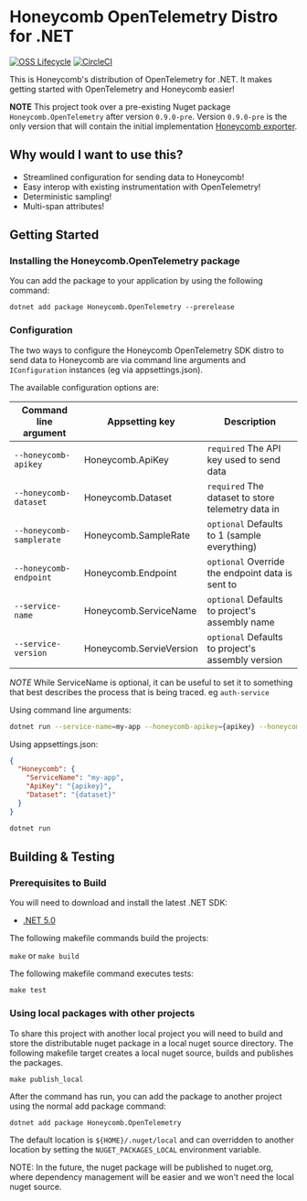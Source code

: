 # Honeycomb OpenTelemetry Distro for .NET

[![OSS Lifecycle](https://img.shields.io/osslifecycle/honeycombio/honeycomb-opentelemetry-dotnet)](https://github.com/honeycombio/home/blob/main/honeycomb-oss-lifecycle-and-practices.md)
[![CircleCI](https://circleci.com/gh/honeycombio/honeycomb-opentelemetry-dotnet.svg?style=shield)](https://circleci.com/gh/honeycombio/honeycomb-opentelemetry-dotnet)

This is Honeycomb's distribution of OpenTelemetry for .NET.
It makes getting started with OpenTelemetry and Honeycomb easier!

**NOTE** This project took over a pre-existing Nuget package `Honeycomb.OpenTelemetry` after version `0.9.0-pre`. 
Version `0.9.0-pre` is the only version that will contain the initial implementation [Honeycomb exporter](https://github.com/honeycombio/opentelemetry-dotnet).

## Why would I want to use this?

- Streamlined configuration for sending data to Honeycomb!
- Easy interop with existing instrumentation with OpenTelemetry!
- Deterministic sampling!
- Multi-span attributes!

## Getting Started

### Installing the Honeycomb.OpenTelemetry package

You can add the package to your application by using the following command:

`dotnet add package Honeycomb.OpenTelemetry --prerelease`

### Configuration

The two ways to configure the Honeycomb OpenTelemetry SDK distro to send data to Honeycomb are via command line arguments and `IConfiguration` instances (eg via appsettings.json).

The available configuration options are:

|Command line argument|Appsetting key|Description|
|-|-|-|
|`--honeycomb-apikey`|Honeycomb.ApiKey|`required` The API key used to send data|
|`--honeycomb-dataset`|Honeycomb.Dataset|`required` The dataset to store telemetry data in|
|`--honeycomb-samplerate`|Honeycomb.SampleRate|`optional` Defaults to 1 (sample everything)|
|`--honeycomb-endpoint`|Honeycomb.Endpoint|`optional` Override the endpoint data is sent to|
|`--service-name`|Honeycomb.ServiceName|`optional` Defaults to project's assembly name|
|`--service-version`|Honeycomb.ServieVersion|`optional` Defaults to project's assembly version|

*NOTE* While ServiceName is optional, it can be useful to set it to something that best describes the process that is being traced. eg `auth-service`

Using command line arguments:
```bash
dotnet run --service-name=my-app --honeycomb-apikey={apikey} --honeycomb-dataset={dataset}
```

Using appsettings.json:
```json
{
  "Honeycomb": {
    "ServiceName": "my-app",
    "ApiKey": "{apikey}",
    "Dataset": "{dataset}"
  }
}
```

```bash
dotnet run
```

## Building & Testing

### Prerequisites to Build

You will need to download and install the latest .NET SDK:

- [.NET 5.0](https://dotnet.microsoft.com/download/dotnet/5.0)

The following makefile commands build the projects:

`make` or `make build`

The following makefile command executes tests:

`make test`

### Using local packages with other projects

To share this project with another local project you will need to build and store the distributable nuget package in a local nuget source directory. The following makefile target creates a local nuget source, builds and publishes the packages.

`make publish_local`

After the command has run, you can add the package to another project using the normal add package command:

`dotnet add package Honeycomb.OpenTelemetry`

The default location is `${HOME}/.nuget/local` and can overridden to another location by setting the `NUGET_PACKAGES_LOCAL` environment variable.

NOTE: In the future, the nuget package will be published to nuget.org, where dependency management will be easier and we won't need the local nuget source.
